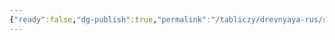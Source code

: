 ```yaml
---
{"ready":false,"dg-publish":true,"permalink":"/tabliczy/drevnyaya-rus/spas-nerukotvornyj/","dgPassFrontmatter":true}
---
```



